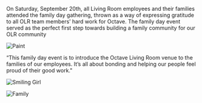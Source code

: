 On Saturday, September 20th, all Living Room employees and their families attended the family day gathering, thrown as a way of expressing gratitude to all OLR team members’ hard work for Octave. The family day event served as the perfect first step towards building a family community for our OLR community

![Paint](/img/first-family-day-paint.png)

“This family day event is to introduce the Octave Living Room venue to the families of our employees. It’s all about bonding and helping our people feel proud of their good work."

![Smiling Girl](/img/first-family-day-smiling-girl.png)

![Family](/img/first-family-day-family.png)